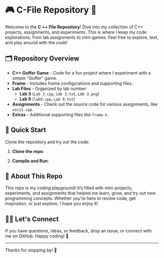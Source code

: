 # 🎮 C-File Repository 🎉

Welcome to the **C ++ File Repository**! Dive into my collection of C++ projects, assignments, and experiments. This is where I keep my code explorations, from lab assignments to mini-games. Feel free to explore, test, and play around with the code!

## 🗂 Repository Overview

- **C++ Goffer Game** - Code for a fun project where I experiment with a simple "Goffer" game.
- **Frame** - Includes frame configurations and supporting files.
- **Lab Files** - Organized by lab number:
  - **Lab 3** (`Lab 3.cpp`, `LAb 3.txt`, `LAb 3.png`)
  - **Lab 9** (`lab9.cpp`, `Lab 9.txt`)
- **Assignments** - Check out the source code for various assignments, like `ass11.cpp`.
- **Extras** - Additional supporting files like `frame.h`.

## 🚀 Quick Start

Clone the repository and try out the code:

1. **Clone the repo**:
    

2. **Compile and Run**:  


## 🌱 About This Repo

This repo is my coding playground! It’s filled with mini-projects, experiments, and assignments that helped me learn, grow, and try out new programming concepts. Whether you're here to review code, get inspiration, or just explore, I hope you enjoy it!

## 🧑‍💻 Let's Connect

If you have questions, ideas, or feedback, drop an issue, or connect with me on GitHub. Happy coding! 🎉

---

Thanks for stopping by! 🚀

